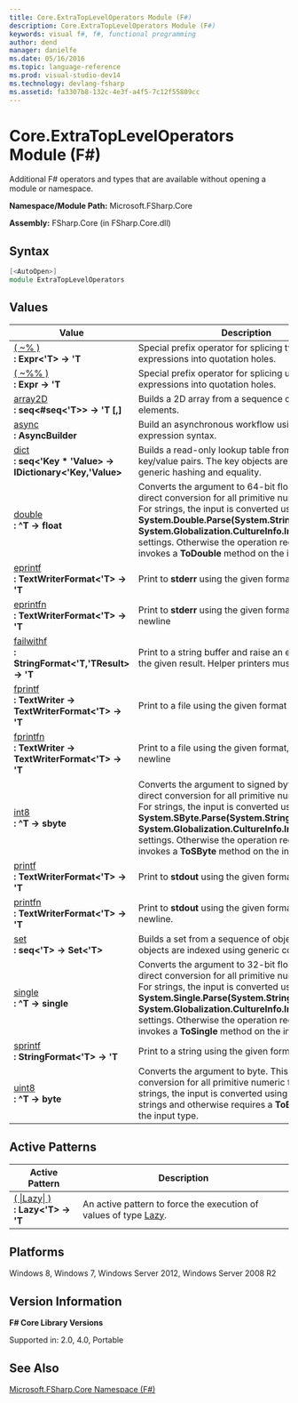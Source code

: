```yaml
---
title: Core.ExtraTopLevelOperators Module (F#)
description: Core.ExtraTopLevelOperators Module (F#)
keywords: visual f#, f#, functional programming
author: dend
manager: danielfe
ms.date: 05/16/2016
ms.topic: language-reference
ms.prod: visual-studio-dev14
ms.technology: devlang-fsharp
ms.assetid: fa3307b8-132c-4e3f-a4f5-7c12f55809cc 
---
```


# Core.ExtraTopLevelOperators Module (F#)

Additional F# operators and types that are available without opening a module or namespace.

**Namespace/Module Path:** Microsoft.FSharp.Core

**Assembly:** FSharp.Core (in FSharp.Core.dll)


## Syntax

```fsharp
[<AutoOpen>]
module ExtraTopLevelOperators
```

## Values

|Value|Description|
|-----|-----------|
|[( ~% )](https://msdn.microsoft.com/library/d5cd4a4e-7f20-4a23-a346-a11a963f18e2)<br />**: Expr&lt;'T&gt; -&gt; 'T**|Special prefix operator for splicing typed expressions into quotation holes.|
|[( ~%% )](https://msdn.microsoft.com/library/f6d8d802-888a-4ed3-ad7e-8eace7be60ca)<br />**: Expr -&gt; 'T**|Special prefix operator for splicing untyped expressions into quotation holes.|
|[array2D](https://msdn.microsoft.com/library/1d52503d-2990-49fc-8fd3-6b0e508aa236)<br />**: seq&lt;#seq&lt;'T&gt;&gt; -&gt; 'T [,]**|Builds a 2D array from a sequence of sequences of elements.|
|[async](https://msdn.microsoft.com/library/dbe42940-13d3-4f2f-b99c-344fbd78785f)<br />**: AsyncBuilder**|Build an asynchronous workflow using computation expression syntax.|
|[dict](https://msdn.microsoft.com/library/a8d7fac4-4466-44d9-bf31-7b29a21b2d17)<br />**: seq&lt;'Key &#42; 'Value&gt; -&gt; IDictionary&lt;'Key,'Value&gt;**|Builds a read-only lookup table from a sequence of key/value pairs. The key objects are indexed using generic hashing and equality.|
|[double](https://msdn.microsoft.com/library/21e147c8-fee0-4d59-9620-cbe832d3fde7)<br />**: ^T -&gt; float**|Converts the argument to 64-bit float. This is a direct conversion for all primitive numeric types. For strings, the input is converted using **System.Double.Parse(System.String)** with **System.Globalization.CultureInfo.InvariantCulture** settings. Otherwise the operation requires and invokes a **ToDouble** method on the input type.|
|[eprintf](https://msdn.microsoft.com/library/501be259-4adc-414e-bc7b-0f665c777fd4)<br />**: TextWriterFormat&lt;'T&gt; -&gt; 'T**|Print to **stderr** using the given format.|
|[eprintfn](https://msdn.microsoft.com/library/d3ba61e2-22b0-4170-a753-6e1a736e91bb)<br />**: TextWriterFormat&lt;'T&gt; -&gt; 'T**|Print to **stderr** using the given format, and add a newline|
|[failwithf](https://msdn.microsoft.com/library/677781f0-fb69-4dfe-9d18-8fb1a7fc7aed)<br />**: StringFormat&lt;'T,'TResult&gt; -&gt; 'T**|Print to a string buffer and raise an exception with the given result. Helper printers must return strings.|
|[fprintf](https://msdn.microsoft.com/library/b6db8c01-2bcc-44ea-8aec-a7c5da114200)<br />**: TextWriter -&gt; TextWriterFormat&lt;'T&gt; -&gt; 'T**|Print to a file using the given format|
|[fprintfn](https://msdn.microsoft.com/library/2a1edd66-53b8-460d-a71b-616c54dca561)<br />**: TextWriter -&gt; TextWriterFormat&lt;'T&gt; -&gt; 'T**|Print to a file using the given format, and add a newline|
|[int8](https://msdn.microsoft.com/library/e42d6978-87f1-41af-a535-e138ddd90085)<br />**: ^T -&gt; sbyte**|Converts the argument to signed byte. This is a direct conversion for all primitive numeric types. For strings, the input is converted using **System.SByte.Parse(System.String)** with **System.Globalization.CultureInfo.InvariantCulture** settings. Otherwise the operation requires and invokes a **ToSByte** method on the input type.|
|[printf](https://msdn.microsoft.com/library/b9b851d7-b032-48e5-8c2e-3841fe9c44cc)<br />**: TextWriterFormat&lt;'T&gt; -&gt; 'T**|Print to **stdout** using the given format.|
|[printfn](https://msdn.microsoft.com/library/3b8e7af1-0931-4d57-9e11-7d7e57c8038c)<br />**: TextWriterFormat&lt;'T&gt; -&gt; 'T**|Print to **stdout** using the given format, and add a newline.|
|[set](https://msdn.microsoft.com/library/a4ec6cdd-9ae6-47e5-afa3-c6610a22931e)<br />**: seq&lt;'T&gt; -&gt; Set&lt;'T&gt;**|Builds a set from a sequence of objects. The objects are indexed using generic comparison.|
|[single](https://msdn.microsoft.com/library/c408b9da-58d1-400b-84b8-61985804de0f)<br />**: ^T -&gt; single**|Converts the argument to 32-bit float. This is a direct conversion for all primitive numeric types. For strings, the input is converted using **System.Single.Parse(System.String)** with **System.Globalization.CultureInfo.InvariantCulture** settings. Otherwise the operation requires and invokes a **ToSingle** method on the input type.|
|[sprintf](https://msdn.microsoft.com/library/8ddc0cc1-4e80-4371-820d-cdde04ab8145)<br />**: StringFormat&lt;'T&gt; -&gt; 'T**|Print to a string using the given format.|
|[uint8](https://msdn.microsoft.com/library/824ecbe9-2578-4339-8d0a-621f97a8a56a)<br />**: ^T -&gt; byte**|Converts the argument to byte. This is a direct conversion for all primitive numeric types. For strings, the input is converted using **Byte.Parse** on strings and otherwise requires a **ToByte** method on the input type.|

## Active Patterns

|Active Pattern|Description|
|--------------|-----------|
|[( &#124;Lazy&#124; )](https://msdn.microsoft.com/library/5dc8b945-3004-42a4-b2a1-b19bb21836e1)<br />**: Lazy&lt;'T&gt; -&gt; 'T**|An active pattern to force the execution of values of type [Lazy](https://msdn.microsoft.com/library/b29d0af5-6efb-4a55-a278-2662a4ecc489).|

## Platforms
Windows 8, Windows 7, Windows Server 2012, Windows Server 2008 R2

## Version Information
**F# Core Library Versions**

Supported in: 2.0, 4.0, Portable

## See Also
[Microsoft.FSharp.Core Namespace &#40;F&#35;&#41;](Microsoft.FSharp.Core-Namespace-%5BFSharp%5D.md)